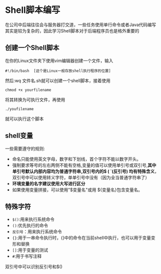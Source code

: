 # Shell脚本编写

在公司中后端往往会与服务器打交道，一些任务使用单行命令或者Java代码编写其实是较为复杂的，因此学习Shell脚本对于后端程序员也是格外重要的

## 创建一个Shell脚本

在你的Linux文件夹下使用vim编辑器创建一个文件，输入

```shell
#!/bin/bash  [这个是Linux一般存放shell执行程序的位置]
```

然后:wq 文件名.sh就可以创建一个shell脚本，接着使用

```shell
chmod +x yourfilename
```

将其转换为可执行文件，再使用

```shell
./youfilename
```

就可以执行这个脚本

## shell变量

一些需要遵守的规则:

- 命名只能使用英文字母，数字和下划线，首个字符不能以数字开头。
- 强制要求等号的左右两侧不能有空格,变量的值可以使用单引号或双引号,**其中单引号默认内部内容均为普通字符串,双引号内的$ ( \`(反引号) 均有特殊含义**，双引号中可以使用转义字符，单单引号中没有（因为全当普通字符串了）
- **环境变量的名字建议使用大写进行区分**
- 如果使用变量拼接，可以使用"$变量名"或用 ${变量名}包含变量名。

## 特殊字符

- `$()`:用来执行系统命令
- `()`:优先执行的命令
- `反引号`：用来执行系统命令
- `{}`:用于一串命令执行时，{}中的命令在当前shell中执行，也可以用于变量变形和替换
- `[]`:用于变量的测试
- `#`:用于书写注释

双引号中可以识别反引号和$()





